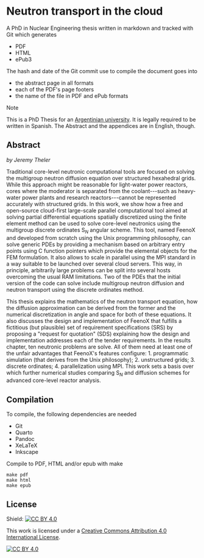 # Neutron transport in the cloud

A PhD in Nuclear Engineering thesis written in markdown and tracked with Git which generates

 * PDF
 * HTML
 * ePub3

The hash and date of the Git commit use to compile the document goes into

 * the abstract page in all formats
 * each of the PDF's page footers
 * the name of the file in PDF and ePub formats

> [!NOTE]
> This is a PhD Thesis for an [Argentinian university](https://www.ib.edu.ar/english_version/Instituto_Balseiro.php).
> It is legally required to be written in Spanish.
> The Abstract and the appendices are in English, though.



## Abstract


_by Jeremy Theler_


Traditional core-level neutronic computational tools are focused on solving the multigroup neutron diffusion equation over structured hexahedral grids. 
While this approach might be reasonable for light-water power reactors, cores where the moderator is separated from the coolant---such as heavy-water power plants and research reactors---cannot be represented accurately with structured grids.
In this work, we show how a free and open-source cloud-first large-scale parallel computational tool aimed at solving partial differential equations spatially discretized using the finite element method can be used to solve core-level neutronics using the multigroup discrete ordinates S$_N$ angular scheme.
This tool, named FeenoX and developed from scratch using the Unix programming philosophy, can solve generic PDEs by providing a mechanism based on arbitrary entry points using C function pointers which provide the elemental objects for the FEM formulation.
It also allows to scale in parallel using the MPI standard in a way suitable to be launched over several cloud servers.
This way, in principle, arbitrarily large problems can be split into several hosts overcoming the usual RAM limitations.
Two of the PDEs that the initial version of the code can solve include multigroup neutron diffusion and neutron transport using the discrete ordinates method.

This thesis explains the mathematics of the neutron transport equation, how the diffusion approximation can be derived from the former and the numerical discretization in angle and space for both of these equations. It also discusses the design and implementation of FeenoX that fulfills a fictitious (but plausible) set of requirement specifications (SRS) by proposing a "request for quotation" (SDS) explaining how the design and implementation addresses each of the tender requirements.
In the results chapter, ten neutronic problems are solve. All of them need at least one of the unfair advantages that FeenoX's features configure: 1. programmatic simulation (that derives from the Unix philosophy); 2. unstructured grids; 3. discrete ordinates; 4. parallelization using MPI.
This work sets a basis over which further numerical studies comparing S$_N$ and diffusion schemes for advanced core-level reactor analysis.


## Compilation

To compile, the following dependencies are needed

 * Git
 * Quarto
 * Pandoc
 * XeLaTeX
 * Inkscape

Compile to PDF, HTML and/or epub with make

```
make pdf
make html
make epub
```

 
## License
 
Shield: [![CC BY 4.0][cc-by-shield]][cc-by]

This work is licensed under a
[Creative Commons Attribution 4.0 International License][cc-by].

[![CC BY 4.0][cc-by-image]][cc-by]

[cc-by]: http://creativecommons.org/licenses/by/4.0/
[cc-by-image]: https://i.creativecommons.org/l/by/4.0/88x31.png
[cc-by-shield]: https://img.shields.io/badge/License-CC%20BY%204.0-lightgrey.svg 
